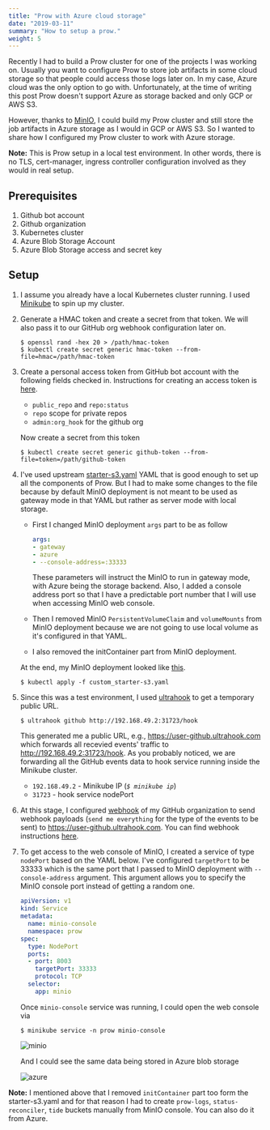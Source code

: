 ```yaml
---
title: "Prow with Azure cloud storage"
date: "2019-03-11"
summary: "How to setup a prow."
weight: 5
---
```


Recently I had to build a Prow cluster for one of the projects I was working on. Usually you want to configure Prow to store job artifacts in some cloud storage so that people could access those logs later on. In my case, Azure cloud was the only option to go with. Unfortunately, at the time of writing this post Prow doesn't support Azure as storage backed and only GCP or AWS S3.

However, thanks to [MinIO](https://github.com/minio/minio), I could build my Prow cluster and still store the job artifacts in Azure storage as I would in GCP or AWS S3. So I wanted to share how I configured my Prow cluster to work with Azure storage.

**Note:** This is Prow setup in a local test environment. In other words, there is no TLS, cert-manager, ingress controller configuration involved as they would in real setup.

## Prerequisites

1. Github bot account
2. Github organization
3. Kubernetes cluster
4. Azure Blob Storage Account
5. Azure Blob Storage access and secret key

## Setup
1. I assume you already have a local Kubernetes cluster running. I used [Minikube](https://github.com/kubernetes/minikube) to spin up my cluster.

1. Generate a HMAC token and create a secret from that token. We will also pass it to our GitHub org webhook configuration later on.
    ```shell
    $ openssl rand -hex 20 > /path/hmac-token
    $ kubectl create secret generic hmac-token --from-file=hmac=/path/hmac-token
    ```
1. Create a personal access token from GitHub bot account with the following fields checked in. Instructions for creating an access token is [here](https://docs.github.com/en/github/authenticating-to-github/keeping-your-account-and-data-secure/creating-a-personal-access-token).
    - `public_repo` and `repo:status`
    - `repo` scope for private repos
    - `admin:org_hook` for the github org

   Now create a secret from this token
    ```shell
    $ kubectl create secret generic github-token --from-file=token=/path/github-token
    ```
1. I've used upstream [starter-s3.yaml](https://github.com/kubernetes/test-infra/blob/master/config/prow/cluster/starter-s3.yaml) YAML that is good enough to set up all the components of Prow. But I had to make some changes to the file because by default MinIO deployment is not meant to be used as gateway mode in that YAML but rather as server mode with local storage.
    - First I changed MinIO deployment `args` part to be as follow 
        
        ```yaml
        args:
        - gateway
        - azure
        - --console-address=:33333
        ```
       These parameters will instruct the MinIO to run in gateway mode, with Azure being the storage backend. Also, I added            a console address port so that I have a predictable port number that I will use when accessing MinIO web console.

    - Then I removed MinIO `PersistentVolumeClaim` and `volumeMounts` from MinIO deployment because we are not going to use   local volume as it's configured in that YAML. 
    - I also removed the initContainer part from MinIO deployment.
    
    At the end, my MinIO deployment looked like [this](https://gist.github.com/fmuyassarov/d73884ddb13fd903645d2b3e3cf35120).

    ```shell
    $ kubectl apply -f custom_starter-s3.yaml
    ```
1. Since this was a test environment, I used [ultrahook](https://www.ultrahook.com/) to get a temporary public URL.
    ```shell
    $ ultrahook github http://192.168.49.2:31723/hook
    ```
    This generated me a public URL, e.g., https://user-github.ultrahook.com which forwards all recevied events' traffic to http://192.168.49.2:31723/hook. As you probably noticed, we are forwarding all the GitHub events data to hook service running inside the Minikube cluster. 
    - `192.168.49.2` - Minikube IP (*```$ minikube ip```*)
    - `31723` - hook service nodePort


1. At this stage, I configured [webhook](https://docs.github.com/en/rest/reference/orgs#webhooks) of my GitHub organization to send webhook payloads (`send me everything` for the type of the events to be sent) to https://user-github.ultrahook.com. You can find webhook instructions [here](https://docs.github.com/en/github/setting-up-and-managing-your-enterprise/managing-organizations-in-your-enterprise-account/configuring-webhooks-for-organization-events-in-your-enterprise-account).

1. To get access to the web console of MinIO, I created a service of type `nodePort` based on the YAML below. I've configured `targetPort` to be 33333 which is the same port that I passed to MinIO deployment with `--console-address` argument. This argument allows you to specify the MinIO console port instead of getting a random one.

    ```yaml
    apiVersion: v1
    kind: Service
    metadata:
      name: minio-console
      namespace: prow
    spec:
      type: NodePort
      ports:
      - port: 8003
        targetPort: 33333
        protocol: TCP
      selector:
        app: minio
    ```
    Once `minio-console` service was running, I could open the web console via
    ```shell
    $ minikube service -n prow minio-console
    ```

    ![minio](https://user-images.githubusercontent.com/35802557/132105961-e66f0b04-6e2a-48e5-8f64-72a409d90e95.png)

    And I could see the same data being stored in Azure blob storage

    ![azure](https://user-images.githubusercontent.com/35802557/132965756-15cb7917-ab01-4662-af87-84546c9a217e.png)


**Note:** I mentioned above that I removed `initContainer` part too form the starter-s3.yaml and for that reason I had to create `prow-logs`, `status-reconciler`, `tide` buckets manually from MinIO console. You can also do it from Azure.
